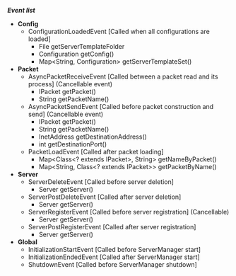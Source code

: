 ***Event list***
  * **Config**
    * ConfigurationLoadedEvent [Called when all configurations are loaded]
      * File getServerTemplateFolder
      * Configuration getConfig()
      * Map<String, Configuration> getServerTemplateSet()
  * **Packet**
    * AsyncPacketReceiveEvent [Called between a packet read and its process] (Cancellable event)
      * IPacket getPacket()
      * String getPacketName()
    * AsyncPacketSendEvent [Called before packet construction and send] (Cancellable event)
      * IPacket getPacket()
      * String getPacketName()
      * InetAddress getDestinationAddress()
      * int getDestinationPort()
    * PacketLoadEvent [Called after packet loading]
      * Map<Class<? extends IPacket>, String> getNameByPacket()
      * Map<String, Class<? extends IPacket>> getPacketByName()
  * **Server**
    * ServerDeleteEvent [Called before server deletion]
      * Server getServer()
    * ServerPostDeleteEvent [Called after server deletion]
      * Server getServer()
    * ServerRegisterEvent [Called before server registration] (Cancellable)
      * Server getServer()
    * ServerPostRegisterEvent [Called after server registration]
      * Server getServer()
  * **Global**
    * InitializationStartEvent [Called before ServerManager start]
    * InitializationEndedEvent [Called after ServerManager start]
    * ShutdownEvent [Called before ServerManager shutdown]
